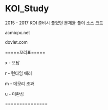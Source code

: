 # KOI_Study
2015 - 2017 KOI 준비시 풀었던 문제들 풀이 소스 코드

acmicpc.net

dovlet.com


=====꼬리표=====

x - 오답

r - 런타임 에러

m - 메모리 초과

u - 미완성

===============
